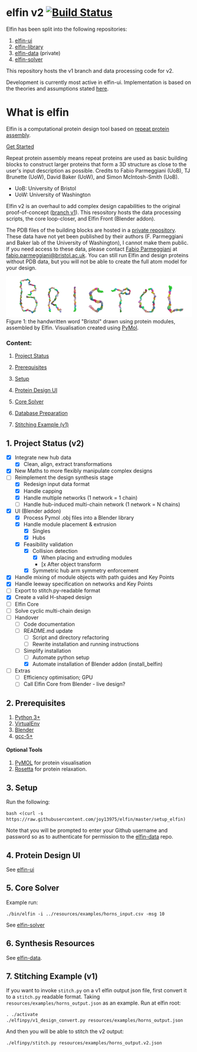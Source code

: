 # elfin v2 [![Build Status](https://travis-ci.com/joy13975/elfin.svg?branch=master)](https://travis-ci.com/joy13975/elfin)

Elfin has been split into the following repositories:
 1. [elfin-ui](https://github.com/joy13975/elfin-ui)
 2. [elfin-library](https://github.com/joy13975/elfin-library)
 3. [elfin-data](https://github.com/joy13975/elfin-data) (private)
 4. [elfin-solver](https://github.com/joy13975/elfin-solver)

This repository hosts the v1 branch and data processing code for v2.

Development is currently most active in elfin-ui. Implementation is based on the theories and assumptions stated [here](theories_and_assumptions.md).

# What is elfin

Elfin is a computational protein design tool based on [repeat protein assembly](https://www.sciencedirect.com/science/article/pii/S1047847717301417). 

[Get Started](#2-prerequisites)

Repeat protein assembly means repeat proteins are used as basic building blocks to construct larger proteins that form a 3D structure as close to the user's input description as possible. Credits to Fabio Parmeggiani (UoB), TJ Brunette (UoW), David Baker (UoW), and Simon McIntosh-Smith (UoB).

* UoB: University of Bristol
* UoW: University of Washington

Elfin v2 is an overhaul to add complex design capabilities to the original proof-of-concept ([branch v1](https://github.com/joy13975/elfin/tree/v1)). This resository hosts the data processing scripts, the core loop-closer, and Elfin Front (Blender addon). 

The PDB files of the building blocks are hosted in a [private repository](https://github.com/joy13975/elfin-db). These data have not yet been published by their authors (F. Parmeggiani and Baker lab of the University of Washington), I cannot make them public. If you need access to these data, please contact [Fabio Parmeggiani](https://github.com/parmef) at fabio.parmeggiani@bristol.ac.uk. You can still run Elfin and design proteins without PDB data, but you will not be able to create the full atom model for your design.

![alt tag](resources/diagrams/ProteinBristol.png)
Figure 1: the handwritten word "Bristol" drawn using protein modules, assembled by Elfin. Visualisation created using [PyMol](https://pymol.org).

### Content:
1. [Project Status](#1-project-status-v2)

2. [Prerequisites](#2-prerequisites)

3. [Setup](#3-setup)

4. [Protein Design UI](#4-protein-design-ui)

5. [Core Solver](#5-core-solver)

6. [Database Preparation](#6-database-preparation)

7. [Stitching Example (v1)](#7-stitching-example-v1)

## 1. Project Status (v2)
- [x] Integrate new hub data
    - [x] Clean, align, extract transformations
- [x] New Maths to more flexibly manipulate complex designs 
- [ ] Reimplement the design synthesis stage
    - [x] Redesign input data format
    - [x] Handle capping
    - [x] Handle multiple networks (1 network = 1 chain)
    - [ ] Handle hub-induced multi-chain network (1 network = N chains)
- [x] UI (Blender addon)
    - [x] Process Pymol .obj files into a Blender library
    - [x] Handle module placement & extrusion
        - [x] Singles
        - [x] Hubs
    - [x] Feasibility validation
        - [x] Collision detection
            - [x] When placing and extruding modules
            - [x After object transform
        - [x] Symmetric hub arm symmetry enforcement
- [x] Handle mixing of module objects with path guides and Key Points
- [x] Handle leeway specification on networks and Key Points
- [ ] Export to stitch.py-readable format
- [x] Create a valid H-shaped design 
- [ ] Elfin Core
- [ ] Solve cyclic multi-chain design
- [ ] Handover
    - [ ] Code documentation
    - [ ] README.md update
        - [ ] Script and directory refactoring
        - [ ] Rewrite installation and running instructions
    - [ ] Simplify installation
        - [ ] Automate python setup
        - [x] Automate installation of Blender addon (install_belfin)
- [ ] Extras
    - [ ] Efficiency optimisation; GPU
    - [ ] Call Elfin Core from Blender - live design?

## 2. Prerequisites
1. [Python 3+](https://www.python.org/downloads/)
2. [VirtualEnv](https://virtualenv.pypa.io/en/stable/)
3. [Blender](https://www.blender.org/)
4. [gcc-5+](https://gcc.gnu.org/)

#### Optional Tools
1. [PyMOL](https://www.pymol.org) for protein visualisation
2. [Rosetta](https://www.rosettacommons.org/software/license-and-download) for protein relaxation.

## 3. Setup

Run the following:
```
bash <(curl -s https://raw.githubusercontent.com/joy13975/elfin/master/setup_elfin)
```

Note that you will be prompted to enter your Github username and password so as to authenticate for permission to the [elfin-data](https://github.com/joy13975/elfin-data) repo.

## 4. Protein Design UI

See [elfin-ui](https://github.com/joy13975/elfin-ui)

## 5. Core Solver

Example run:
```
./bin/elfin -i ../resources/examples/horns_input.csv -msg 10
```

See [elfin-solver](https://github.com/joy13975/elfin-solver)

## 6. Synthesis Resources

See [elfin-data](https://github.com/joy13975/elfin-data).

## 7. Stitching Example (v1)

If you want to invoke `stitch.py` on a v1 elfin output json file, first convert it to a `stitch.py` readable format. Taking `resources/examples/horns_output.json` as an example. Run at elfin root:
```
. ./activate
./elfinpy/v1_design_convert.py resources/examples/horns_output.json
```

And then you will be able to stitch the v2 output:
```
./elfinpy/stitch.py resources/examples/horns_output.v2.json
```